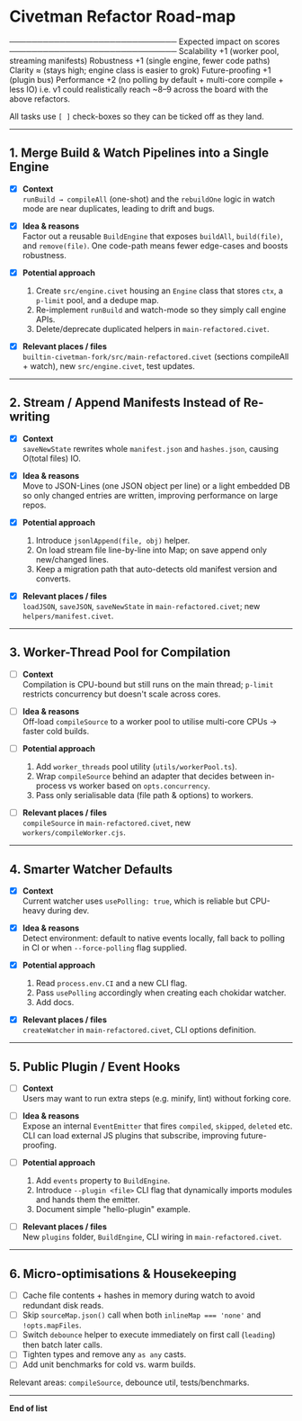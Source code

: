 # Civetman Refactor Road-map
──────────────────────────────
Expected impact on scores
──────────────────────────────
Scalability +1 (worker pool, streaming manifests)
Robustness +1 (single engine, fewer code paths)
Clarity ≈ (stays high; engine class is easier to grok)
Future-proofing +1 (plugin bus)
Performance +2 (no polling by default + multi-core compile + less IO)
i.e. v1 could realistically reach ~8–9 across the board with the above refactors.

All tasks use `[ ]` check-boxes so they can be ticked off as they land.

---

## 1. Merge Build & Watch Pipelines into a Single Engine

- [x] **Context**  
  `runBuild → compileAll` (one-shot) and the `rebuildOne` logic in watch mode are near duplicates, leading to drift and bugs.

- [x] **Idea & reasons**  
  Factor out a reusable `BuildEngine` that exposes `buildAll`, `build(file)`, and `remove(file)`.  One code-path means fewer edge-cases and boosts robustness.

- [x] **Potential approach**  
  1. Create `src/engine.civet` housing an `Engine` class that stores `ctx`, a `p-limit` pool, and a dedupe map.  
  2. Re-implement `runBuild` and watch-mode so they simply call engine APIs.  
  3. Delete/deprecate duplicated helpers in `main-refactored.civet`.

- [x] **Relevant places / files**  
  `builtin-civetman-fork/src/main-refactored.civet` (sections compileAll + watch), new `src/engine.civet`, test updates.

---

## 2. Stream / Append Manifests Instead of Re-writing

- [x] **Context**  
  `saveNewState` rewrites whole `manifest.json` and `hashes.json`, causing O(total files) IO.

- [x] **Idea & reasons**  
  Move to JSON-Lines (one JSON object per line) or a light embedded DB so only changed entries are written, improving performance on large repos.

- [x] **Potential approach**  
  1. Introduce `jsonlAppend(file, obj)` helper.  
  2. On load stream file line-by-line into Map; on save append only new/changed lines.  
  3. Keep a migration path that auto-detects old manifest version and converts.

- [x] **Relevant places / files**  
  `loadJSON`, `saveJSON`, `saveNewState` in `main-refactored.civet`; new `helpers/manifest.civet`.

---

## 3. Worker-Thread Pool for Compilation

- [ ] **Context**  
  Compilation is CPU-bound but still runs on the main thread; `p-limit` restricts concurrency but doesn't scale across cores.

- [ ] **Idea & reasons**  
  Off-load `compileSource` to a worker pool to utilise multi-core CPUs → faster cold builds.

- [ ] **Potential approach**  
  1. Add `worker_threads` pool utility (`utils/workerPool.ts`).  
  2. Wrap `compileSource` behind an adapter that decides between in-process vs worker based on `opts.concurrency`.  
  3. Pass only serialisable data (file path & options) to workers.

- [ ] **Relevant places / files**  
  `compileSource` in `main-refactored.civet`, new `workers/compileWorker.cjs`.

---

## 4. Smarter Watcher Defaults

- [x] **Context**  
  Current watcher uses `usePolling: true`, which is reliable but CPU-heavy during dev.

- [x] **Idea & reasons**  
  Detect environment: default to native events locally, fall back to polling in CI or when `--force-polling` flag supplied.

- [x] **Potential approach**  
  1. Read `process.env.CI` and a new CLI flag.  
  2. Pass `usePolling` accordingly when creating each chokidar watcher.  
  3. Add docs.

- [x] **Relevant places / files**  
  `createWatcher` in `main-refactored.civet`, CLI options definition.

---

## 5. Public Plugin / Event Hooks

- [ ] **Context**  
  Users may want to run extra steps (e.g. minify, lint) without forking core.

- [ ] **Idea & reasons**  
  Expose an internal `EventEmitter` that fires `compiled`, `skipped`, `deleted` etc.  CLI can load external JS plugins that subscribe, improving future-proofing.

- [ ] **Potential approach**  
  1. Add `events` property to `BuildEngine`.  
  2. Introduce `--plugin <file>` CLI flag that dynamically imports modules and hands them the emitter.  
  3. Document simple "hello-plugin" example.

- [ ] **Relevant places / files**  
  New `plugins` folder, `BuildEngine`, CLI wiring in `main-refactored.civet`.

---

## 6. Micro-optimisations & Housekeeping

- [ ] Cache file contents + hashes in memory during watch to avoid redundant disk reads.  
- [ ] Skip `sourceMap.json()` call when both `inlineMap === 'none'` and `!opts.mapFiles`.  
- [ ] Switch `debounce` helper to execute immediately on first call (`leading`) then batch later calls.  
- [ ] Tighten types and remove any `as any` casts.  
- [ ] Add unit benchmarks for cold vs. warm builds.

Relevant areas: `compileSource`, debounce util, tests/benchmarks.

---

**End of list** 